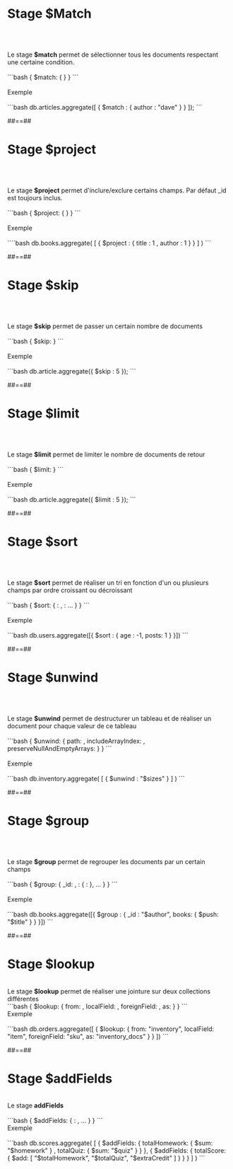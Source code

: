 <!-- .slide: class="sfeir-basic-slide with-code"-->
# Stage $Match
<br><br>
<div>
  <span>Le stage <strong>$match</strong> permet de sélectionner tous les documents respectant une certaine condition.
</div>
<br>
```bash
{ $match: { <query> } }
```
<!-- .element: class="big-code"-->
<br><br>
<div>
  <span class="bold">Exemple</span>
</div>
<br>
```bash
db.articles.aggregate([ { $match : { author : "dave" } } ]);
```
<!-- .element: class="big-code"-->

##==##

<!-- .slide: class="sfeir-basic-slide with-code"-->
# Stage $project
<br><br>
<div>
  <span>Le stage <strong>$project</strong> permet d'inclure/exclure certains champs. Par défaut _id est toujours inclus.
</div>
<br>
```bash
{ $project: { <specification(s)> } }
```
<!-- .element: class="big-code"-->
<br></br>
<div>
  <span class="bold">Exemple</span>
</div>
<br>
````bash
db.books.aggregate( [ { $project : { title : 1 , author : 1 } } ] )
```
<!-- .element: class="big-code"-->

##==##

<!-- .slide: class="sfeir-basic-slide with-code"-->
# Stage $skip
<br><br>
<div>
  <span>Le stage <strong>$skip</strong> permet de passer un certain nombre de documents
</div>
<br>
```bash
{ $skip: <positive integer> }
```
<!-- .element: class="big-code"-->
<br><br>
<div>
  <span class="bold">Exemple</span>
</div>
<br>
```bash
db.article.aggregate({ $skip : 5 });
```
<!-- .element: class="big-code"-->

##==##

<!-- .slide: class="sfeir-basic-slide with-code"-->
# Stage $limit
<br><br>
<div>
  <span>Le stage <strong>$limit</strong> permet de limiter le nombre de documents de retour
</div>
<br>
```bash
{ $limit: <positive integer> }
```
<!-- .element: class="big-code"-->
<br><br>
<div>
  <span class="bold">Exemple</span>
</div>
<br>
```bash
db.article.aggregate({ $limit : 5 });
```
<!-- .element: class="big-code"-->

##==##

<!-- .slide: class="sfeir-basic-slide with-code"-->
# Stage $sort
<br><br>
<div>
  <span>Le stage <strong>$sort</strong> permet de réaliser un tri en fonction d'un ou plusieurs champs par ordre croissant ou décroissant
</div>
<br>
```bash
{ $sort: { <field1>: <sort order>, <field2>: <sort order> ... } }
```
<!-- .element: class="big-code"-->
<br><br>
<div>
  <span class="bold">Exemple</span>
</div>
<br>
```bash
db.users.aggregate([{ $sort : { age : -1, posts: 1 } }])
```
<!-- .element: class="big-code"-->

##==##

<!-- .slide: class="sfeir-basic-slide with-code"-->
# Stage $unwind
<br><br>
<div>
  <span>Le stage <strong>$unwind</strong> permet de destructurer un tableau et de réaliser un document pour chaque valeur de ce tableau
</div>
<br>
```bash
{ $unwind: { path: <field path>, includeArrayIndex: <string>, preserveNullAndEmptyArrays: <boolean> } }
```
<!-- .element: class="big-code"-->
<br><br>
<div>
  <span class="bold">Exemple</span>
</div>
<br>
```bash
db.inventory.aggregate( [ { $unwind : "$sizes" } ] )
```
<!-- .element: class="big-code"-->

##==##

<!-- .slide: class="sfeir-basic-slide with-code"-->
# Stage $group
<br><br>
<div>
  <span>Le stage <strong>$group</strong> permet de regrouper les documents par un certain champs</span>
</div>
<br>
```bash
{ $group: { _id: <expression>, <field1>: { <accumulator1> : <expression1> }, ... } }
```
<!-- .element: class="big-code"-->
<br><br>
<div>
  <span class="bold">Exemple</span>
</div>
<br>
```bash
db.books.aggregate([{ $group : { _id : "$author", books: { $push: "$title" } } }])
```
<!-- .element: class="big-code"-->

##==##

<!-- .slide: class="sfeir-basic-slide with-code"-->
# Stage $lookup
<br>
<div>
  <span>Le stage <strong>$lookup</strong> permet de réaliser une jointure sur deux collections différentes
<div>
```bash
{ $lookup: 
  {
    from: <collection to join>,
    localField: <field from the input documents>,
    foreignField: <field from the documents of the "from" collection>,
    as: <output array field>
  }
}
```
<div>
  <span class="bold">Exemple</span>
</div>
<br>
```bash
db.orders.aggregate([
   {
     $lookup:
       {
         from: "inventory",
         localField: "item",
         foreignField: "sku",
         as: "inventory_docs"
       }
  }
])
```

##==##

<!-- .slide: class="sfeir-basic-slide with-code"-->
# Stage $addFields
<br>
<div>
  <span>Le stage <strong>addFields</strong></span>
</div>
<br>
```bash
{ $addFields: { <newField>: <expression>, ... } }
```
<!-- .element: class="big-code"-->
<br>
<div>
  <span class="bold">Exemple</span>
</div>
<br>
```bash
db.scores.aggregate( [
   {
     $addFields: {
       totalHomework: { $sum: "$homework" } ,
       totalQuiz: { $sum: "$quiz" }
     }
   },
   {
     $addFields: { totalScore:
       { $add: [ "$totalHomework", "$totalQuiz", "$extraCredit" ] } }
   }
] )
```






